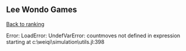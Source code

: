## Lee Wondo Games

[Back to ranking](../../index.md)




Error: LoadError: UndefVarError: countmoves not defined
in expression starting at c:\weiqi\simulation\utils.jl:398




